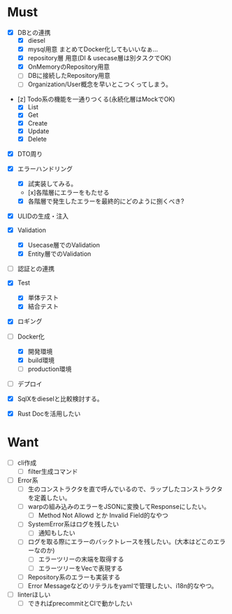 # Must
- [x] DBとの連携
  - [x] diesel
  - [x] mysql用意 まとめてDocker化してもいいなぁ...
  - [x] repository層 用意(DI & usecase層は別タスクでOK)
  - [x] OnMemoryのRepository用意
  - [ ] DBに接続したRepository用意
  - [ ] Organization/User概念を早いとこつくってしまう。

- [z] Todo系の機能を一通りつくる(永続化層はMockでOK)
  - [x] List
  - [x] Get
  - [x] Create
  - [x] Update
  - [x] Delete

- [x] DTO周り
- [x] エラーハンドリング
  - [x] 試実装してみる。
  - [x]各階層にエラーをもたせる
  - [x] 各階層で発生したエラーを最終的にどのように捌くべき?
- [x] ULIDの生成・注入
- [x] Validation
  - [x] Usecase層でのValidation
  - [x] Entity層でのValidation
- [ ] 認証との連携
- [x] Test
  - [x] 単体テスト
  - [x] 結合テスト
- [x] ロギング
- [ ] Docker化
  - [x] 開発環境
  - [x] build環境
  - [ ] production環境
- [ ] デプロイ
- [x] SqlXをdieselと比較検討する。
- [x] Rust Docを活用したい


# Want
- [ ] cli作成
  - [ ] filter生成コマンド 

- [ ] Error系
  - [ ] 生のコンストラクタを直で呼んでいるので、ラップしたコンストラクタを定義したい。
  - [ ] warpの組み込みのエラーをJSONに変換してResponseにしたい。
    - [ ] Method Not Allowd とか Invalid Field的なやつ
  - [ ] SystemError系はログを残したい
    - [ ] 通知もしたい
  - [ ] ログを取る際にエラーのバックトレースを残したい。(大本はどこのエラーなのか)
    - [ ] エラーツリーの末端を取得する
    - [ ] エラーツリーをVecで表現する
  - [ ] Repository系のエラーも実装する
  - [ ] Error Messageなどのリテラルをyamlで管理したい、i18n的なやつ。

- [ ] linterほしい
  - [ ] できればprecommitとCIで動かしたい
